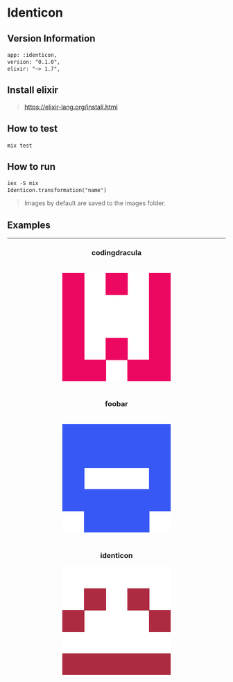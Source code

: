 # Identicon

## Version Information
```
app: :identicon,
version: "0.1.0",
elixir: "~> 1.7",
```
## Install elixir
> https://elixir-lang.org/install.html

## How to test
```
mix test
```

## How to run

```
iex -S mix
Identicon.transformation("name")
```

> Images by default are saved to the images folder.

## Examples
---
<div align=center>

### **codingdracula** <br> <br>
![codingdracula](images/codingdracula.png)
<br> <br>
### **foobar** <br> <br>
![foobar](images/foobar.png)
<br><br>
### **identicon**
![identicon](images/identicon.png)

</div>